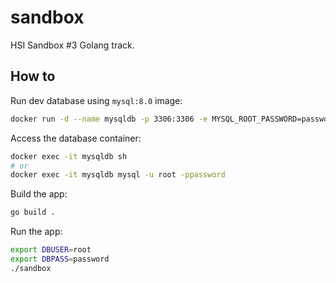 # sandbox

HSI Sandbox #3 Golang track.

## How to

Run dev database using `mysql:8.0` image:

```bash
docker run -d --name mysqldb -p 3306:3306 -e MYSQL_ROOT_PASSWORD=password mysql:8.0
```

Access the database container:

```bash
docker exec -it mysqldb sh
# or
docker exec -it mysqldb mysql -u root -ppassword
```

Build the app:

```bash
go build .
```

Run the app:

```bash
export DBUSER=root
export DBPASS=password
./sandbox
```
